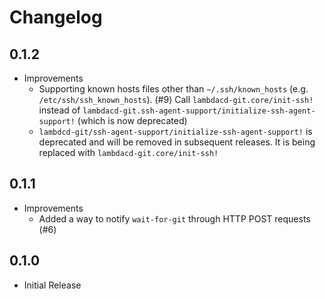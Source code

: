 # Changelog

## 0.1.2

* Improvements
  * Supporting known hosts files other than `~/.ssh/known_hosts` (e.g. `/etc/ssh/ssh_known_hosts`). (#9)
    Call `lambdacd-git.core/init-ssh!` instead of `lambdacd-git.ssh-agent-support/initialize-ssh-agent-support!` (which is now deprecated)
  * `lambdcd-git/ssh-agent-support/initialize-ssh-agent-support!` is deprecated and will be removed in subsequent releases.
    It is being replaced with `lambdacd-git.core/init-ssh!`

## 0.1.1

* Improvements
  * Added a way to notify `wait-for-git` through HTTP POST requests (#6)

## 0.1.0

* Initial Release 